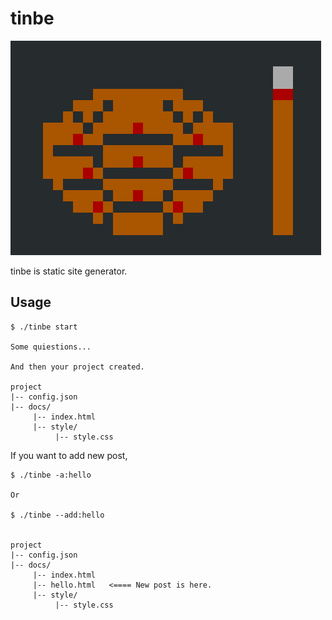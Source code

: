 # tinbe

<img src="./imgs/tinbe-sh.png" alt="tinbe logo">

tinbe is static site generator.


## Usage

```
$ ./tinbe start

Some quiestions...

And then your project created.

project
|-- config.json
|-- docs/
     |-- index.html
     |-- style/
          |-- style.css
```

If you want to add new post, 

```
$ ./tinbe -a:hello

Or

$ ./tinbe --add:hello


project
|-- config.json
|-- docs/
     |-- index.html
     |-- hello.html   <==== New post is here.
     |-- style/
          |-- style.css

```
